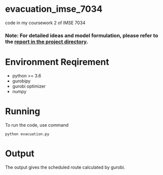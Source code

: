 # evacuation_imse_7034
code in my coursework 2 of IMSE 7034

### Note: For detailed ideas and model formulation, please refer to the [**report** in the project directory](https://github.com/rqhu1995/evacuation_imse_7034/blob/main/IELM7034_Coursework_2.pdf). 

# Environment Reqirement

- python >= 3.6
- gurobipy
- gurobi optimizer
- numpy

# Running

To run the code, use command

`python evacuation.py`

# Output
The output gives the scheduled route calculated by gurobi.
